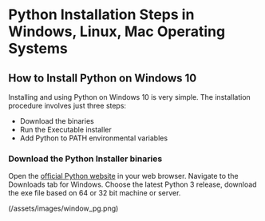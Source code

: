 # Python Installation Steps in Windows, Linux, Mac Operating Systems


## How to Install Python on Windows 10 


Installing and using Python on Windows 10 is very simple. The installation procedure involves just three steps:

- Download the binaries
- Run the Executable installer
- Add Python to PATH environmental variables

### Download the Python Installer binaries
Open the [official Python website](https://python.org/downloads/windows/) in your web browser. Navigate to the Downloads tab for Windows.
Choose the latest Python 3 release, download the exe file based on 64 or 32 bit machine or server.

(/assets/images/window_pg.png)

